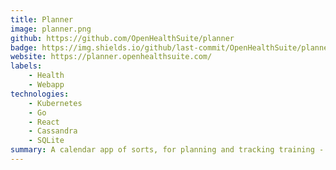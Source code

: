 ```yaml
---
title: Planner
image: planner.png
github: https://github.com/OpenHealthSuite/planner
badge: https://img.shields.io/github/last-commit/OpenHealthSuite/planner/main
website: https://planner.openhealthsuite.com/
labels: 
    - Health
    - Webapp
technologies: 
    - Kubernetes
    - Go
    - React
    - Cassandra
    - SQLite
summary: A calendar app of sorts, for planning and tracking training - both of recurring activites, and longer schedules of training (ie. Marathon plans).
---
```

